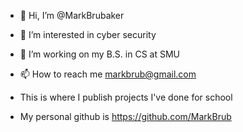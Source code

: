 - 👋 Hi, I’m @MarkBrubaker
- 👀 I’m interested in cyber security
- 🌱 I’m working on my B.S. in CS at SMU
- 📫 How to reach me markbrub@gmail.com

- This is where I publish projects I've done for school
- My personal github is https://github.com/MarkBrub
